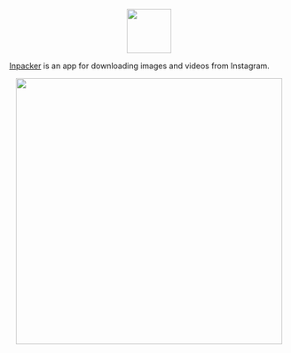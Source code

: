 <p align="center">
  <img src="https://raw.githubusercontent.com/dreyman/inpacker/master/src/main/resources/public/logo2.png" height="80" />
</p>

[Inpacker](https://inpacker.herokuapp.com) is an app for downloading images and videos from Instagram.

<p align="center">
  <img src="https://raw.githubusercontent.com/dreyman/inpacker/master/src/main/resources/public/inpacker_preview_2.gif" height="480" />
</p>
